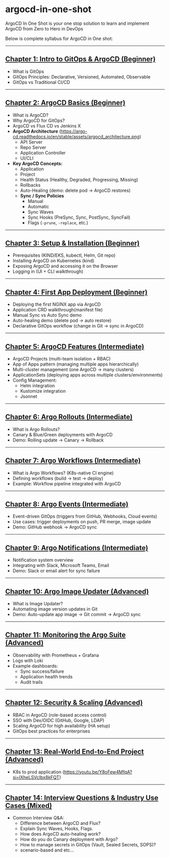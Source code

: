 # argocd-in-one-shot
ArgoCD In One Shot is your one stop solution to learn and implement ArgoCD from Zero to Hero in DevOps

Below is complete syllabus for ArgoCD in One shot:

---

## [Chapter 1: Intro to GitOps & ArgoCD (Beginner)](./01_Intro_to_GitOps_ArgoCD/)

- What is GitOps
- GitOps Principles: Declarative, Versioned, Automated, Observable
- GitOps vs Traditional CI/CD

---

## [Chapter 2: ArgoCD Basics (Beginner)](./02_ArgoCD_Basics/)

- What is ArgoCD?
- Why ArgoCD for GitOps?
- ArgoCD vs Flux CD vs Jenkins X
- **ArgoCD Architecture** (https://argo-cd.readthedocs.io/en/stable/assets/argocd_architecture.png)
    - API Server
    - Repo Server
    - Application Controller
    - UI/CLI
- **Key ArgoCD Concepts:**
    - Application
    - Project
    - Health Status (Healthy, Degraded, Progressing, Missing)
    - Rollbacks
    - Auto-Healing (demo: delete pod → ArgoCD restores)
    - **Sync / Sync Policies**
        - Manual
        - Automatic
        - Sync Waves
        - Sync Hooks (PreSync, Sync, PostSync, SyncFail)
        - Flags (`-prune`, `-replace`, etc.)

---

## [Chapter 3: Setup & Installation (Beginner)](./03_Setup_Installation/)

- Prerequisites (KIND/EKS, kubectl, Helm, Git repo)
- Installing ArgoCD on Kubernetes (kind)
- Exposing ArgoCD and accessing it on the Browser
- Logging in (UI + CLI walkthrough)

---

## [Chapter 4: First App Deployment (Beginner)](./04_First_App_Deployment/)

- Deploying the first NGINX app via ArgoCD
- Application CRD walkthrough(manifest file)
- Manual Sync vs Auto Sync demo
- Auto-healing demo (delete pod → auto restore)
- Declarative GitOps workflow (change in Git → sync in ArgoCD)

---

## [Chapter 5: ArgoCD Features (Intermediate)](./05_ArgoCD_Features/)

- ArgoCD Projects (multi-team isolation + RBAC)
- App of Apps pattern (managing multiple apps hierarchically)
- Multi-cluster management (one ArgoCD → many clusters)
- ApplicationSets (deploying apps across multiple clusters/environments)
- Config Management:
    - Helm integration
    - Kustomize integration
    - Jsonnet

---

## [Chapter 6: Argo Rollouts (Intermediate)](./06_Argo_Rollouts/)

- What is Argo Rollouts?
- Canary & Blue/Green deployments with ArgoCD
- Demo: Rolling update → Canary → Rollback

---

## [Chapter 7: Argo Workflows (Intermediate)](./07_Argo_Workflows/)

- What is Argo Workflows? (K8s-native CI engine)
- Defining workflows (build → test → deploy)
- Example: Workflow pipeline integrated with ArgoCD

---

## [Chapter 8: Argo Events (Intermediate)](./08_Argo_Events/)

- Event-driven GitOps (triggers from GitHub, Webhooks, Cloud events)
- Use cases: trigger deployments on push, PR merge, image update
- Demo: GitHub webhook → ArgoCD sync

---

## [Chapter 9: Argo Notifications (Intermediate)](./09_Argo_Notifications/)

- Notification system overview
- Integrating with Slack, Microsoft Teams, Email
- Demo: Slack or email alert for sync failure

---

## [Chapter 10: Argo Image Updater (Advanced)](./10_Argo_Image_Updater/)

- What is Image Updater?
- Automating image version updates in Git
- Demo: Auto-update app image → Git commit → ArgoCD sync

---

## [Chapter 11: Monitoring the Argo Suite (Advanced)](./11_Monitoring_the_Argo_Suite/)

- Observability with Prometheus + Grafana
- Logs with Loki
- Example dashboards:
    - Sync success/failure
    - Application health trends
    - Audit trails

---

## [Chapter 12: Security & Scaling (Advanced)](./12_Security_Scaling/)

- RBAC in ArgoCD (role-based access control)
- SSO with Dex/OIDC (GitHub, Google, LDAP)
- Scaling ArgoCD for high availability (HA setup)
- GitOps best practices for enterprises

---

## [Chapter 13: Real-World End-to-End Project (Advanced)](./13_Real_World_End_to_End_Project/)

- K8s to prod application (https://youtu.be/Y8oFew4MfqA?si=lXheLSVcIbx8kFQT)

---

## [Chapter 14: Interview Questions & Industry Use Cases (Mixed)](./14_Interview_Questions_Industry_Use_Cases/)

- Common Interview Q&A:
    - Difference between ArgoCD and Flux?
    - Explain Sync Waves, Hooks, Flags.
    - How does ArgoCD auto-healing work?
    - How do you do Canary deployment with Argo?
    - How to manage secrets in GitOps (Vault, Sealed Secrets, SOPS)?
    - scenario-based and etc…